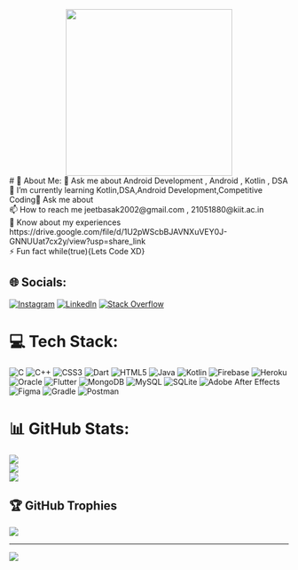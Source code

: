 <div id="header" align="center">
  <img src="https://media.giphy.com/media/qgQUggAC3Pfv687qPC/giphy.gif" width="300"/>
</div>
# 💫 About Me:
💬 Ask me about Android Development , Android , Kotlin , DSA<br>🌱 I’m currently learning Kotlin,DSA,Android Development,Competitive Coding💬 Ask me about<br>📫 How to reach me jeetbasak2002@gmail.com , 21051880@kiit.ac.in<br>📄 Know about my experiences https://drive.google.com/file/d/1U2pWScbBJAVNXuVEY0J-GNNUUat7cx2y/view?usp=share_link<br>⚡ Fun fact while(true){Lets Code XD}


## 🌐 Socials:
[![Instagram](https://img.shields.io/badge/Instagram-%23E4405F.svg?logo=Instagram&logoColor=white)](https://instagram.com/anirban_0_0) [![LinkedIn](https://img.shields.io/badge/LinkedIn-%230077B5.svg?logo=linkedin&logoColor=white)](https://linkedin.com/in/anirban-basak-b96055249) [![Stack Overflow](https://img.shields.io/badge/-Stackoverflow-FE7A16?logo=stack-overflow&logoColor=white)](https://stackoverflow.com/users/20542590) 

# 💻 Tech Stack:
![C](https://img.shields.io/badge/c-%2300599C.svg?style=flat&logo=c&logoColor=white) ![C++](https://img.shields.io/badge/c++-%2300599C.svg?style=flat&logo=c%2B%2B&logoColor=white) ![CSS3](https://img.shields.io/badge/css3-%231572B6.svg?style=flat&logo=css3&logoColor=white) ![Dart](https://img.shields.io/badge/dart-%230175C2.svg?style=flat&logo=dart&logoColor=white) ![HTML5](https://img.shields.io/badge/html5-%23E34F26.svg?style=flat&logo=html5&logoColor=white) ![Java](https://img.shields.io/badge/java-%23ED8B00.svg?style=flat&logo=java&logoColor=white) ![Kotlin](https://img.shields.io/badge/kotlin-%230095D5.svg?style=flat&logo=kotlin&logoColor=white) ![Firebase](https://img.shields.io/badge/firebase-%23039BE5.svg?style=flat&logo=firebase) ![Heroku](https://img.shields.io/badge/heroku-%23430098.svg?style=flat&logo=heroku&logoColor=white) ![Oracle](https://img.shields.io/badge/Oracle-F80000?style=flat&logo=oracle&logoColor=white) ![Flutter](https://img.shields.io/badge/Flutter-%2302569B.svg?style=flat&logo=Flutter&logoColor=white) ![MongoDB](https://img.shields.io/badge/MongoDB-%234ea94b.svg?style=flat&logo=mongodb&logoColor=white) ![MySQL](https://img.shields.io/badge/mysql-%2300f.svg?style=flat&logo=mysql&logoColor=white) ![SQLite](https://img.shields.io/badge/sqlite-%2307405e.svg?style=flat&logo=sqlite&logoColor=white) ![Adobe After Effects](https://img.shields.io/badge/Adobe%20After%20Effects-9999FF.svg?style=flat&logo=Adobe%20After%20Effects&logoColor=white) 	![Figma](https://img.shields.io/badge/figma-%23F24E1E.svg?style=flat&logo=figma&logoColor=white) ![Gradle](https://img.shields.io/badge/Gradle-02303A.svg?style=flat&logo=Gradle&logoColor=white) ![Postman](https://img.shields.io/badge/Postman-FF6C37?style=flat&logo=postman&logoColor=white)
# 📊 GitHub Stats:
![](https://github-readme-stats.vercel.app/api?username=basakjeet08&theme=dracula&hide_border=false&include_all_commits=true&count_private=true)<br/>
![](https://github-readme-streak-stats.herokuapp.com/?user=basakjeet08&theme=dracula&hide_border=false)<br/>
![](https://github-readme-stats.vercel.app/api/top-langs/?username=basakjeet08&theme=dracula&hide_border=false&include_all_commits=true&count_private=true&layout=compact)

## 🏆 GitHub Trophies
![](https://github-profile-trophy.vercel.app/?username=basakjeet08&theme=dracula&no-frame=false&no-bg=true&margin-w=4)

---
[![](https://visitcount.itsvg.in/api?id=basakjeet08&icon=1&color=0)](https://visitcount.itsvg.in)

<!-- Proudly created with GPRM ( https://gprm.itsvg.in ) -->
